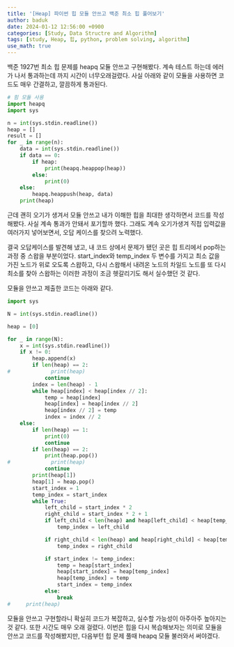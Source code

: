 ```yaml
---
title: '[Heap] 파이썬 힙 모듈 안쓰고 백준 최소 힙 풀어보기'
author: baduk
date: 2024-01-12 12:56:00 +0900
categories: [Study, Data Structre and Algorithm]
tags: [study, Heap, 힙, python, problem solving, algorithm]
use_math: true
---
```


백준 1927번 최소 힙 문제를 heapq 모듈 안쓰고 구현해봤다. 계속 테스트 하는데 에러가 나서 통과하는데 까지 시간이 너무오래걸렸다. 사실 아래와 같이 모듈을 사용하면 코드도 매우 간결하고, 깔끔하게 통과된다.


```python
# 힘 모듈 사용
import heapq
import sys

n = int(sys.stdin.readline())
heap = []
result = []
for _ in range(n):
    data = int(sys.stdin.readline())
    if data == 0:
        if heap:
            print(heapq.heappop(heap))
        else:
            print(0)
    else:
        heapq.heappush(heap, data)
    print(heap)
```

근데 괜히 오기가 생겨서 모듈 안쓰고 내가 이해한 힙을 최대한 생각하면서 코드를 작성해봤다. 사실 계속 통과가 안돼서 포기할까 했다. 그래도 계속 오기가생겨 직접 입력값을 여러가지 넣어보면서, 오답 케이스를 찾으려 노력했다.

결국 오답케이스를 발견해 냈고, 내 코드 상에서 문제가 됐던 곳은 힙 트리에서 pop하는 과정 중 스왑을 부분이었다. start_index와 temp_index 두 변수를 가지고 최소 값을 가진 노드가 위로 오도록 스왑하고, 다시 스왑해서 내려온 노드의 차일드 노드를 또 다시 최소를 찾아 스왑하는 이러한 과정이 조금 헷갈리기도 해서 실수했던 것 같다.

모듈을 안쓰고 제출한 코드는 아래와 같다.
```python
import sys

N = int(sys.stdin.readline())

heap = [0]

for _ in range(N):
    x = int(sys.stdin.readline())
    if x != 0:
        heap.append(x)
        if len(heap) == 2:
#             print(heap)
            continue
        index = len(heap) - 1
        while heap[index] < heap[index // 2]:
            temp = heap[index]
            heap[index] = heap[index // 2]
            heap[index // 2] = temp
            index = index // 2
    else:
        if len(heap) == 1:
            print(0)
            continue
        if len(heap) == 2:
            print(heap.pop())
#             print(heap)
            continue
        print(heap[1])
        heap[1] = heap.pop()
        start_index = 1
        temp_index = start_index
        while True:
            left_child = start_index * 2
            right_child = start_index * 2 + 1
            if left_child < len(heap) and heap[left_child] < heap[temp_index]:
                temp_index = left_child

            if right_child < len(heap) and heap[right_child] < heap[temp_index]:
                temp_index = right_child

            if start_index != temp_index:
                temp = heap[start_index]
                heap[start_index] = heap[temp_index]
                heap[temp_index] = temp
                start_index = temp_index
            else:
                break
#     print(heap)
```
모듈을 안쓰고 구현할라니 확실히 코드가 복잡하고, 실수할 가능성이 아주아주 높아지는 것 같다. 또한 시간도 매우 오래 걸렸다. 이번은 힙을 다시 복습해보자는 의미로 모듈을 안쓰고 코드를 작성해봤지만, 다음부턴 힙 문제 풀때 heapq 모듈 불러와서 써야겠다.